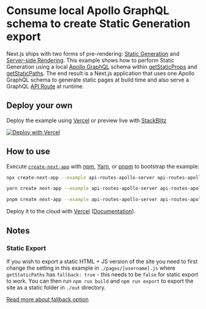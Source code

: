 # Consume local Apollo GraphQL schema to create Static Generation export

Next.js ships with two forms of pre-rendering: [Static Generation](https://nextjs.org/docs/basic-features/pages#static-generation-recommended) and [Server-side Rendering](https://nextjs.org/docs/basic-features/pages#server-side-rendering). This example shows how to perform Static Generation using a local [Apollo GraphQL](https://www.apollographql.com/docs/apollo-server/) schema within [getStaticProps](https://nextjs.org/docs/basic-features/data-fetching/get-static-props) and [getStaticPaths](https://nextjs.org/docs/basic-features/data-fetching/get-static-paths.md). The end result is a Next.js application that uses one Apollo GraphQL schema to generate static pages at build time and also serve a GraphQL [API Route](https://nextjs.org/docs/api-routes/introduction) at runtime.

## Deploy your own

Deploy the example using [Vercel](https://vercel.com?utm_source=github&utm_medium=readme&utm_campaign=next-example) or preview live with [StackBlitz](https://stackblitz.com/github/vercel/next.js/tree/canary/examples/api-routes-apollo-server)

[![Deploy with Vercel](https://vercel.com/button)](https://vercel.com/new/git/external?repository-url=https://github.com/vercel/next.js/tree/canary/examples/api-routes-apollo-server&project-name=api-routes-apollo-server&repository-name=api-routes-apollo-server)

## How to use

Execute [`create-next-app`](https://github.com/vercel/next.js/tree/canary/packages/create-next-app) with [npm](https://docs.npmjs.com/cli/init), [Yarn](https://yarnpkg.com/lang/en/docs/cli/create/), or [pnpm](https://pnpm.io) to bootstrap the example:

```bash
npx create-next-app --example api-routes-apollo-server api-routes-apollo-server-app
```

```bash
yarn create next-app --example api-routes-apollo-server api-routes-apollo-server-app
```

```bash
pnpm create next-app --example api-routes-apollo-server api-routes-apollo-server-app
```

Deploy it to the cloud with [Vercel](https://vercel.com/new?utm_source=github&utm_medium=readme&utm_campaign=next-example) ([Documentation](https://nextjs.org/docs/deployment)).

## Notes

### Static Export

If you wish to export a static HTML + JS version of the site you need to first change the setting in this example in `./pages/[username].js` where `getStaticPaths` has `fallback: true` - this needs to be `false` for static export to work. You can then run `npm run build` and `npm run export` to export the site as a static folder in `./out` directory.

[Read more about fallback option](https://nextjs.org/docs/basic-features/data-fetching#the-fallback-key-required)
